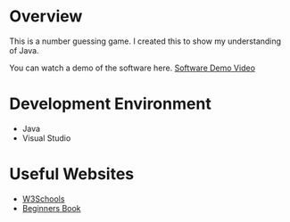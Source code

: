 # Overview

This is a number guessing game. I created this to show my understanding of Java.

You can watch a demo of the software here.
[Software Demo Video](https://youtu.be/wwCsRtouauo)

# Development Environment
- Java
- Visual Studio

# Useful Websites


* [W3Schools](https://www.w3schools.com/java/default.asp)
* [Beginners Book](https://beginnersbook.com/java-collections-tutorials/)